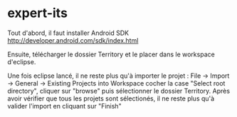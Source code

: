 expert-its
==========

Tout d'abord, il faut installer Android SDK
http://developer.android.com/sdk/index.html

Ensuite, télécharger le dossier Territory et le placer dans le workspace d'eclipse.

Une fois eclipse lancé, il ne reste plus qu'à importer le projet :
File -> Import -> General -> Existing Projects into Workspace
cocher la case "Select root directory", cliquer sur "browse" puis sélectionner le dossier Territory.
Après avoir vérifier que tous les projets sont sélectionés, il ne reste plus qu'à valider l'import en cliquant sur "Finish"
